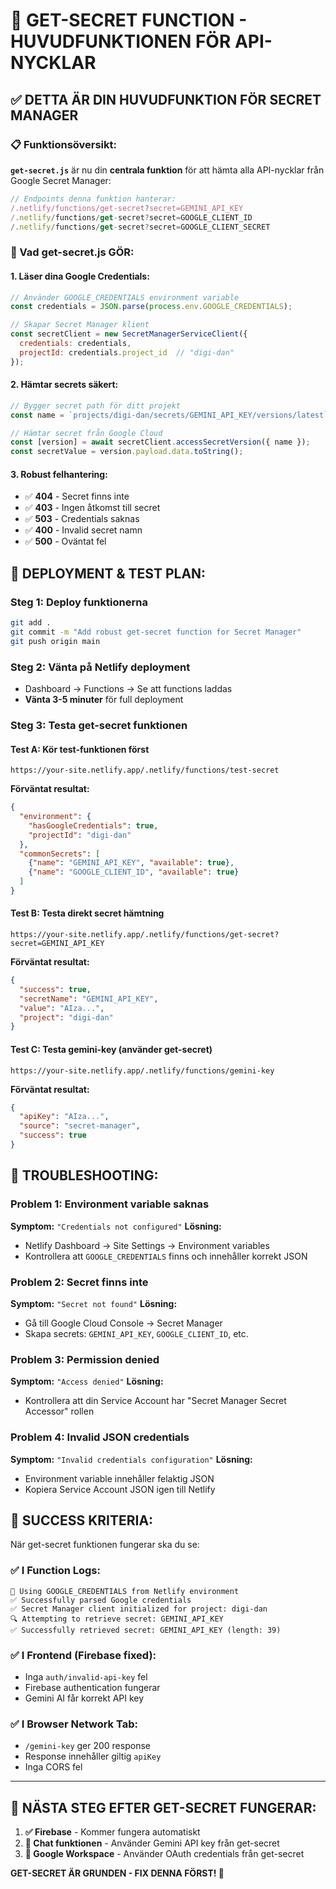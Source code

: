 # 🔑 GET-SECRET FUNCTION - HUVUDFUNKTIONEN FÖR API-NYCKLAR

## ✅ DETTA ÄR DIN HUVUDFUNKTION FÖR SECRET MANAGER

### 📋 Funktionsöversikt:

**`get-secret.js`** är nu din **centrala funktion** för att hämta alla API-nycklar från Google Secret Manager:

```javascript
// Endpoints denna funktion hanterar:
/.netlify/functions/get-secret?secret=GEMINI_API_KEY
/.netlify/functions/get-secret?secret=GOOGLE_CLIENT_ID  
/.netlify/functions/get-secret?secret=GOOGLE_CLIENT_SECRET
```

### 🔧 Vad get-secret.js GÖR:

#### **1. Läser dina Google Credentials:**
```javascript
// Använder GOOGLE_CREDENTIALS environment variable
const credentials = JSON.parse(process.env.GOOGLE_CREDENTIALS);

// Skapar Secret Manager klient
const secretClient = new SecretManagerServiceClient({
  credentials: credentials,
  projectId: credentials.project_id  // "digi-dan"
});
```

#### **2. Hämtar secrets säkert:**
```javascript
// Bygger secret path för ditt projekt
const name = `projects/digi-dan/secrets/GEMINI_API_KEY/versions/latest`;

// Hämtar secret från Google Cloud
const [version] = await secretClient.accessSecretVersion({ name });
const secretValue = version.payload.data.toString();
```

#### **3. Robust felhantering:**
- ✅ **404** - Secret finns inte
- ✅ **403** - Ingen åtkomst till secret  
- ✅ **503** - Credentials saknas
- ✅ **400** - Invalid secret namn
- ✅ **500** - Oväntat fel

## 🚀 DEPLOYMENT & TEST PLAN:

### **Steg 1: Deploy funktionerna**
```bash
git add .
git commit -m "Add robust get-secret function for Secret Manager"
git push origin main
```

### **Steg 2: Vänta på Netlify deployment** 
- Dashboard → Functions → Se att functions laddas
- **Vänta 3-5 minuter** för full deployment

### **Steg 3: Testa get-secret funktionen**

#### **Test A: Kör test-funktionen först**
```
https://your-site.netlify.app/.netlify/functions/test-secret
```
**Förväntat resultat:**
```json
{
  "environment": {
    "hasGoogleCredentials": true,
    "projectId": "digi-dan"  
  },
  "commonSecrets": [
    {"name": "GEMINI_API_KEY", "available": true},
    {"name": "GOOGLE_CLIENT_ID", "available": true}
  ]
}
```

#### **Test B: Testa direkt secret hämtning**
```
https://your-site.netlify.app/.netlify/functions/get-secret?secret=GEMINI_API_KEY
```
**Förväntat resultat:**
```json
{
  "success": true,
  "secretName": "GEMINI_API_KEY", 
  "value": "AIza...",
  "project": "digi-dan"
}
```

#### **Test C: Testa gemini-key (använder get-secret)**
```
https://your-site.netlify.app/.netlify/functions/gemini-key
```
**Förväntat resultat:**
```json
{
  "apiKey": "AIza...",
  "source": "secret-manager",
  "success": true
}
```

## 🐛 TROUBLESHOOTING:

### **Problem 1: Environment variable saknas**
**Symptom:** `"Credentials not configured"`
**Lösning:** 
- Netlify Dashboard → Site Settings → Environment variables
- Kontrollera att `GOOGLE_CREDENTIALS` finns och innehåller korrekt JSON

### **Problem 2: Secret finns inte**
**Symptom:** `"Secret not found"`
**Lösning:**
- Gå till Google Cloud Console → Secret Manager
- Skapa secrets: `GEMINI_API_KEY`, `GOOGLE_CLIENT_ID`, etc.

### **Problem 3: Permission denied**  
**Symptom:** `"Access denied"`
**Lösning:**
- Kontrollera att din Service Account har "Secret Manager Secret Accessor" rollen

### **Problem 4: Invalid JSON credentials**
**Symptom:** `"Invalid credentials configuration"`
**Lösning:**
- Environment variable innehåller felaktig JSON
- Kopiera Service Account JSON igen till Netlify

## 🎯 SUCCESS KRITERIA:

När get-secret funktionen fungerar ska du se:

### **✅ I Function Logs:**
```
🔧 Using GOOGLE_CREDENTIALS from Netlify environment
✅ Successfully parsed Google credentials  
✅ Secret Manager client initialized for project: digi-dan
🔍 Attempting to retrieve secret: GEMINI_API_KEY
✅ Successfully retrieved secret: GEMINI_API_KEY (length: 39)
```

### **✅ I Frontend (Firebase fixed):**
- Inga `auth/invalid-api-key` fel
- Firebase authentication fungerar
- Gemini AI får korrekt API key

### **✅ I Browser Network Tab:**
- `/gemini-key` ger 200 response
- Response innehåller giltig `apiKey`
- Inga CORS fel

---

## 🚀 NÄSTA STEG EFTER GET-SECRET FUNGERAR:

1. **✅ Firebase** - Kommer fungera automatiskt
2. **🔧 Chat funktionen** - Använder Gemini API key från get-secret  
3. **🔧 Google Workspace** - Använder OAuth credentials från get-secret

**GET-SECRET ÄR GRUNDEN - FIX DENNA FÖRST! 🔑**
